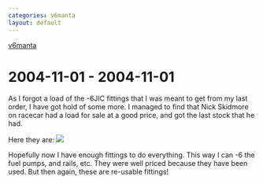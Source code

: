 ```yaml
---
categories: v6manta
layout: default
---
```


[v6manta](/v6manta)

# 2004-11-01 - 2004-11-01 
As I forgot a load of the -6JIC fittings that I was meant to get from my last order, I have got hold of some more. I managed to find that Nick Skidmore on racecar had a load for sale at a good price, and got the last stock that he had.

Here they are:
![](/img/v6manta/manta0071.jpg)

Hopefully now I have enough fittings to do everything. This way I can -6 the fuel pumps, and rails, etc. They were well priced because they have been used. But then again, these are re-usable fittings!  